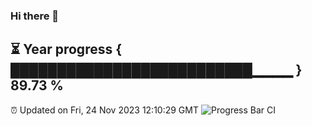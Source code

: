 ### Hi there 👋
⏳ Year progress { ██████████████████████████▁▁▁▁ } 89.73 %
---
⏰ Updated on Fri, 24 Nov 2023 12:10:29 GMT
![Progress Bar CI](https://github.com/Moyi321/Moyi321/workflows/Progress%20Bar%20CI/badge.svg)

